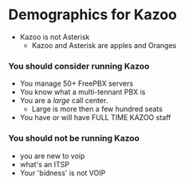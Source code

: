 # Demographics for Kazoo

* Kazoo is not Asterisk
  * Kazoo and Asterisk are apples and Oranges

### You should consider running Kazoo
  * You manage 50+ FreePBX servers
  * You know what a multi-tennant PBX is
  * You are a *large* call center.
    * Large is more then a few hundred seats
  * You have or will have FULL TIME KAZOO staff



### You should not be running Kazoo
 * you are new to voip
 * what's an ITSP
 * Your 'bidness' is not VOIP
 
